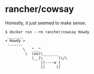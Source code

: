 rancher/cowsay
==============

Honestly, it just seemed to make sense.

```
$ docker run --rm rancher/cowsay Howdy
 _______
< Howdy >
 -------
        \   ^__^
         \  (oo)\_______
            (__)\       )\/\
                ||----w |
                ||     ||

```
